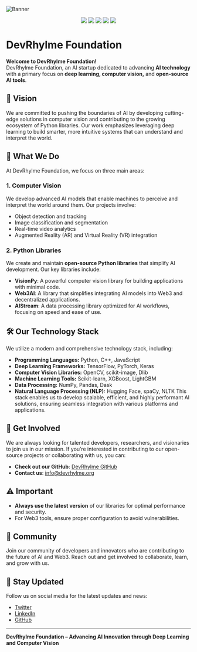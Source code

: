 ![Banner](https://github.com/user-attachments/assets/c3a578f4-5f94-4307-be0d-bd2295645375)

<p align="center"> 
  <a href="info@devrhylme.org"><img src="https://img.shields.io/badge/Gmail-D14836?style=for-the-badge&logo=gmail&logoColor=white" /></a>
  <a href="https://www.linkedin.com/company/devrhylme-foundation/"><img src="https://img.shields.io/badge/LinkedIn-0077B5?style=for-the-badge&logo=linkedin&logoColor=white" /></a>
  <a href="https://www.instagram.com/devrhylme1"><img src="https://img.shields.io/badge/Instagram-E4405F?style=for-the-badge&logo=instagram&logoColor=white" /></a>
  <a href="https://join.slack.com/t/devrhylmefoundation/shared_invite/zt-2sjg2note-JAoszdfmfzJDsGk7vXcZag"><img src="https://img.shields.io/badge/Slack-4A154B?style=for-the-badge&logo=slack&logoColor=white" /></a>
  <a href="https://x.com/Devrhylme1"><img src="https://img.shields.io/badge/X-000000?style=for-the-badge&logo=x&logoColor=white" /></a>
</p>

# DevRhylme Foundation

**Welcome to DevRhylme Foundation!**  
DevRhylme Foundation, an AI startup dedicated to advancing **AI technology** with a primary focus on **deep learning, computer vision,** and **open-source AI tools**.


## 🌟 Vision
We are committed to pushing the boundaries of AI by developing cutting-edge solutions in computer vision and contributing to the growing ecosystem of Python libraries. Our work emphasizes leveraging deep learning to build smarter, more intuitive systems that can understand and interpret the world.

## 💼 What We Do
At DevRhylme Foundation, we focus on three main areas:

### 1. Computer Vision
We develop advanced AI models that enable machines to perceive and interpret the world around them. Our projects involve:
- Object detection and tracking
- Image classification and segmentation
- Real-time video analytics
- Augmented Reality (AR) and Virtual Reality (VR) integration

### 2. Python Libraries
We create and maintain **open-source Python libraries** that simplify AI development. Our key libraries include:
- **VisionPy**: A powerful computer vision library for building applications with minimal code.
- **Web3AI**: A library that simplifies integrating AI models into Web3 and decentralized applications.
- **AIStream**: A data processing library optimized for AI workflows, focusing on speed and ease of use.

## 🛠️ Our Technology Stack
We utilize a modern and comprehensive technology stack, including:

- **Programming Languages:** Python, C++, JavaScript
- **Deep Learning Frameworks:** TensorFlow, PyTorch, Keras
- **Computer Vision Libraries:** OpenCV, scikit-image, Dlib
- **Machine Learning Tools:** Scikit-learn, XGBoost, LightGBM
- **Data Processing:** NumPy, Pandas, Dask
- **Natural Language Processing (NLP):** Hugging Face, spaCy, NLTK
This stack enables us to develop scalable, efficient, and highly performant AI solutions, ensuring seamless integration with various platforms and applications.

## 🔗 Get Involved
We are always looking for talented developers, researchers, and visionaries to join us in our mission. If you’re interested in contributing to our open-source projects or collaborating with us, you can:

- **Check out our GitHub**: [DevRhylme GitHub](https://github.com/DevRhylme)
- **Contact us**: info@devrhylme.org

## ⚠️ Important
- **Always use the latest version** of our libraries for optimal performance and security.
- For Web3 tools, ensure proper configuration to avoid vulnerabilities.

## 💬 Community
Join our community of developers and innovators who are contributing to the future of AI and Web3. Reach out and get involved to collaborate, learn, and grow with us.

## 📢 Stay Updated
Follow us on social media for the latest updates and news:
- [Twitter](https://twitter.com/devrhylme1)
- [LinkedIn](https://www.linkedin.com/company/devrhylme)
- [GitHub](https://github.com/DevRhylme)

---

**DevRhylme Foundation – Advancing AI Innovation through Deep Learning and Computer Vision**
